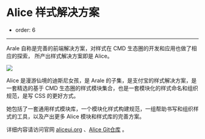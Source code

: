 # Alice 样式解决方案

- order: 6

---

Arale 自称是完善的前端解决方案，对样式在 CMD 生态圈的开发和应用也做了相应的探索，
所产出样式解决方案即是 Alice。

![](http://aliceui.org/static/alice.png)

Alice 是漫游仙境的迪斯尼女孩，是 Arale 的子集，是支付宝的样式解决方案，是一套精选的基于 CMD 生态圈的样式模块集合，也是一套模块化的样式命名和组织规范，是写 CSS 的更好方式。

她包括了一套通用样式模块库，一个模块化样式构建规范，一组帮助书写和组织样式的工具，以及产出更多 Alice 模块和样式库的完善方案。

详细内容请访问官网 [aliceui.org](http://aliceui.org/) 、[Alice Git仓库](http://github.com/aliceui/) 。


